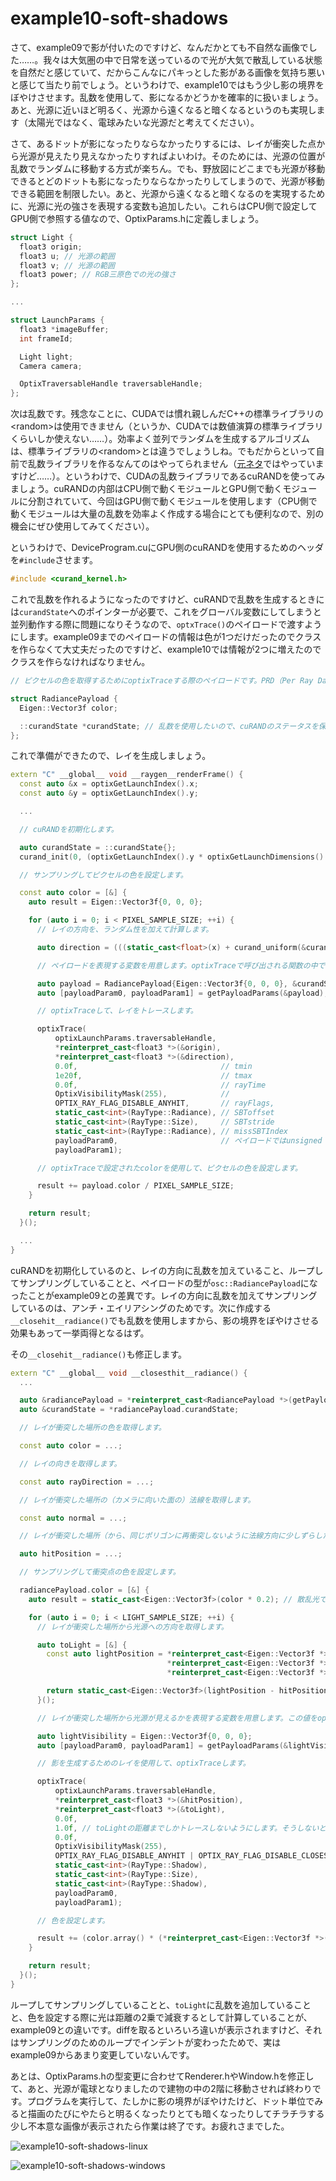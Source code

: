 # example10-soft-shadows

さて、example09で影が付いたのですけど、なんだかとても不自然な画像でした……。我々は大気圏の中で日常を送っているので光が大気で散乱している状態を自然だと感じていて、だからこんなにパキっとした影がある画像を気持ち悪いと感じて当たり前でしょう。というわけで、example10ではもう少し影の境界をぼやけさせます。乱数を使用して、影になるかどうかを確率的に扱いましょう。あと、光源に近いほど明るく、光源から遠くなると暗くなるというのも実現します（太陽光ではなく、電球みたいな光源だと考えてください）。

さて、あるドットが影になったりならなかったりするには、レイが衝突した点から光源が見えたり見えなかったりすればよいわけ。そのためには、光源の位置が乱数でランダムに移動する方式が楽ちん。でも、野放図にどこまでも光源が移動できるとどのドットも影になったりならなかったりしてしまうので、光源が移動できる範囲を制限したい。あと、光源から遠くなると暗くなるのを実現するために、光源に光の強さを表現する変数も追加したい。これらはCPU側で設定してGPU側で参照する値なので、OptixParams.hに定義しましょう。

~~~c++
struct Light {
  float3 origin;
  float3 u; // 光源の範囲
  float3 v; // 光源の範囲
  float3 power; // RGB三原色での光の強さ
};

...

struct LaunchParams {
  float3 *imageBuffer;
  int frameId;

  Light light;
  Camera camera;

  OptixTraversableHandle traversableHandle;
};
~~~

次は乱数です。残念なことに、CUDAでは慣れ親しんだC++の標準ライブラリの\<random\>は使用できません（というか、CUDAでは数値演算の標準ライブラリくらいしか使えない……）。効率よく並列でランダムを生成するアルゴリズムは、標準ライブラリの\<random\>とは違うでしょうしね。でもだからといって自前で乱数ライブラリを作るなんてのはやってられません（[元ネタ](https://github.com/ingowald/optix7course/blob/master/common/gdt/gdt/random/random.h)ではやっていますけど……）。というわけで、CUDAの乱数ライブラリであるcuRANDを使ってみましょう。cuRANDの内部はCPU側で動くモジュールとGPU側で動くモジュールに分割されていて、今回はGPU側で動くモジュールを使用します（CPU側で動くモジュールは大量の乱数を効率よく作成する場合にとても便利なので、別の機会にぜひ使用してみてください）。

というわけで、DeviceProgram.cuにGPU側のcuRANDを使用するためのヘッダを`#include`させます。

~~~c++
#include <curand_kernel.h>
~~~

これで乱数を作れるようになったのですけど、cuRANDで乱数を生成するときには`curandState`へのポインターが必要で、これをグローバル変数にしてしまうと並列動作する際に問題になりそうなので、`optxTrace()`のペイロードで渡すようにします。example09までのペイロードの情報は色が1つだけだったのでクラスを作らなくて大丈夫だったのですけど、example10では情報が2つに増えたのでクラスを作らなければなりません。

~~~c++
// ピクセルの色を取得するためにoptixTraceする際のペイロードです。PRD（Per Ray Data）と呼ばれたりもします。

struct RadiancePayload {
  Eigen::Vector3f color;

  ::curandState *curandState; // 乱数を使用したいので、cuRANDのステータスを保持しておきます。
};
~~~

これで準備ができたので、レイを生成しましょう。

~~~c++
extern "C" __global__ void __raygen__renderFrame() {
  const auto &x = optixGetLaunchIndex().x;
  const auto &y = optixGetLaunchIndex().y;

  ...

  // cuRANDを初期化します。

  auto curandState = ::curandState{};
  curand_init(0, (optixGetLaunchIndex().y * optixGetLaunchDimensions().x + optixGetLaunchIndex().x) + (optixGetLaunchDimensions().x * optixGetLaunchDimensions().y * optixLaunchParams.frameId), 0, &curandState);

  // サンプリングしてピクセルの色を設定します。

  const auto color = [&] {
    auto result = Eigen::Vector3f{0, 0, 0};

    for (auto i = 0; i < PIXEL_SAMPLE_SIZE; ++i) {
      // レイの方向を、ランダム性を加えて計算します。

      auto direction = (((static_cast<float>(x) + curand_uniform(&curandState)) / optixGetLaunchDimensions().x * 2 - 1) * u + ((static_cast<float>(y) + curand_uniform(&curandState)) / optixGetLaunchDimensions().y * 2 - 1) * v + w).normalized(); // optixTraceの都合で、const autoに出来ない……。

      // ペイロードを表現する変数を用意します。optixTraceで呼び出される関数の中で使用されます。

      auto payload = RadiancePayload{Eigen::Vector3f{0, 0, 0}, &curandState};
      auto [payloadParam0, payloadParam1] = getPayloadParams(&payload); // optixTraceの都合で、const autoに出来ない……。

      // optixTraceして、レイをトレースします。

      optixTrace(
          optixLaunchParams.traversableHandle,
          *reinterpret_cast<float3 *>(&origin),
          *reinterpret_cast<float3 *>(&direction),
          0.0f,                                // tmin
          1e20f,                               // tmax
          0.0f,                                // rayTime
          OptixVisibilityMask(255),            //
          OPTIX_RAY_FLAG_DISABLE_ANYHIT,       // rayFlags,
          static_cast<int>(RayType::Radiance), // SBToffset
          static_cast<int>(RayType::Size),     // SBTstride
          static_cast<int>(RayType::Radiance), // missSBTIndex
          payloadParam0,                       // ペイロードではunsigned intしか使えません……。
          payloadParam1);

      // optixTraceで設定されたcolorを使用して、ピクセルの色を設定します。

      result += payload.color / PIXEL_SAMPLE_SIZE;
    }

    return result;
  }();

  ...
}
~~~

cuRANDを初期化しているのと、レイの方向に乱数を加えていること、ループしてサンプリングしていることと、ペイロードの型が`osc::RadiancePayload`になったことがexample09との差異です。レイの方向に乱数を加えてサンプリングしているのは、アンチ・エイリアシングのためです。次に作成する`__closehit__radiance()`でも乱数を使用しますから、影の境界をぼやけさせる効果もあって一挙両得となるはず。

その`__closehit__radiance()`も修正します。

~~~c++
extern "C" __global__ void __closesthit__radiance() {
  ...

  auto &radiancePayload = *reinterpret_cast<RadiancePayload *>(getPayloadPointer());
  auto &curandState = *radiancePayload.curandState;

  // レイが衝突した場所の色を取得します。

  const auto color = ...;

  // レイの向きを取得します。

  const auto rayDirection = ...;

  // レイが衝突した場所の（カメラに向いた面の）法線を取得します。

  const auto normal = ...;

  // レイが衝突した場所（から、同じポリゴンに再衝突しないように法線方向に少しずらした場所）を取得します。

  auto hitPosition = ...;

  // サンプリングして衝突点の色を設定します。

  radiancePayload.color = [&] {
    auto result = static_cast<Eigen::Vector3f>(color * 0.2); // 散乱光で少しだけ光があたっている状態から開始します。

    for (auto i = 0; i < LIGHT_SAMPLE_SIZE; ++i) {
      // レイが衝突した場所から光源への方向を取得します。

      auto toLight = [&] {
        const auto lightPosition = *reinterpret_cast<Eigen::Vector3f *>(&optixLaunchParams.light.origin) +
                                   *reinterpret_cast<Eigen::Vector3f *>(&optixLaunchParams.light.u) * curand_uniform(&curandState) + // ランダムを追加します。
                                   *reinterpret_cast<Eigen::Vector3f *>(&optixLaunchParams.light.v) * curand_uniform(&curandState);

        return static_cast<Eigen::Vector3f>(lightPosition - hitPosition);
      }();

      // レイが衝突した場所から光源が見えるかを表現する変数を用意します。この値をoptixTraceして設定します。boolでも良いのですけど、計算の都合上3次元ベクトルで。

      auto lightVisibility = Eigen::Vector3f{0, 0, 0};
      auto [payloadParam0, payloadParam1] = getPayloadParams(&lightVisibility);

      // 影を生成するためのレイを使用して、optixTraceします。

      optixTrace(
          optixLaunchParams.traversableHandle,
          *reinterpret_cast<float3 *>(&hitPosition),
          *reinterpret_cast<float3 *>(&toLight),
          0.0f,
          1.0f, // toLightの距離までしかトレースしないようにします。そうしないと、光源の先にあるオブジェクトに衝突してしまう。。。
          0.0f,
          OptixVisibilityMask(255),
          OPTIX_RAY_FLAG_DISABLE_ANYHIT | OPTIX_RAY_FLAG_DISABLE_CLOSESTHIT,
          static_cast<int>(RayType::Shadow),
          static_cast<int>(RayType::Size),
          static_cast<int>(RayType::Shadow),
          payloadParam0,
          payloadParam1);

      // 色を設定します。

      result += (color.array() * (*reinterpret_cast<Eigen::Vector3f *>(&optixLaunchParams.light.power) / std::pow(toLight.norm(), 2)).array() * (lightVisibility / LIGHT_SAMPLE_SIZE).array()).matrix() * std::abs(normal.dot(toLight.normalized()));
    }

    return result;
  }();
}
~~~

ループしてサンプリングしていることと、`toLight`に乱数を追加していることと、色を設定する際に光は距離の2乗で減衰するとして計算していることが、example09との違いです。diffを取るといろいろ違いが表示されますけど、それはサンプリングのためのループでインデントが変わったためで、実はexample09からあまり変更していないんです。

あとは、OptixParams.hの型変更に合わせてRenderer.hやWindow.hを修正して、あと、光源が電球となりましたので建物の中の2階に移動させれば終わりです。プログラムを実行して、たしかに影の境界がぼやけたけど、ドット単位でみると描画のたびにやたらと明るくなったりとても暗くなったりしてチラチラする少し不本意な画像が表示されたら作業は終了です。お疲れさまでした。

![example10-soft-shadows-linux]()

![example10-soft-shadows-windows]()
